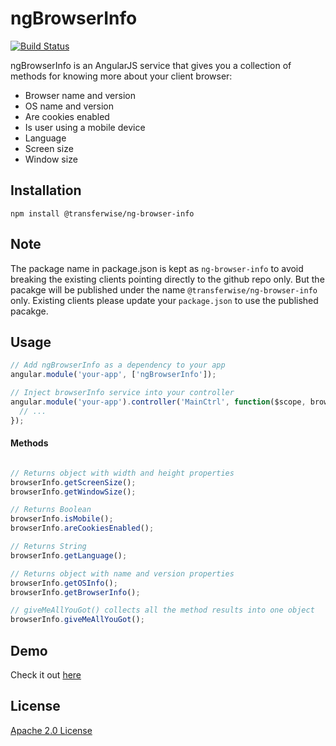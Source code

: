 ngBrowserInfo
===============

[![Build Status](https://travis-ci.org/transferwise/ng-browser-info.svg?branch=master)](https://travis-ci.org/transferwise/ng-browser-info)

ngBrowserInfo is an AngularJS service that gives you a collection of methods for knowing more about your client browser:

* Browser name and version
* OS name and version
* Are cookies enabled
* Is user using a mobile device
* Language
* Screen size
* Window size

## Installation

````
npm install @transferwise/ng-browser-info
````

## Note

The package name in package.json is kept as `ng-browser-info` to avoid breaking the existing clients pointing directly to the github repo only.
But the pacakge will be published under the name `@transferwise/ng-browser-info` only. Existing clients please update your `package.json` to use the published pacakge.

## Usage

````javascript
// Add ngBrowserInfo as a dependency to your app
angular.module('your-app', ['ngBrowserInfo']);

// Inject browserInfo service into your controller
angular.module('your-app').controller('MainCtrl', function($scope, browserInfo) {
  // ...
});
````

#### Methods

````javascript

// Returns object with width and height properties
browserInfo.getScreenSize();
browserInfo.getWindowSize();

// Returns Boolean
browserInfo.isMobile();
browserInfo.areCookiesEnabled();

// Returns String
browserInfo.getLanguage();

// Returns object with name and version properties
browserInfo.getOSInfo();
browserInfo.getBrowserInfo();

// giveMeAllYouGot() collects all the method results into one object
browserInfo.giveMeAllYouGot();
````

## Demo

Check it out [here](http://transferwise.github.io/ng-browser-info/)

## License

[Apache 2.0 License](//github.com/transferwise/ng-browser-info/blob/master/LICENSE)
